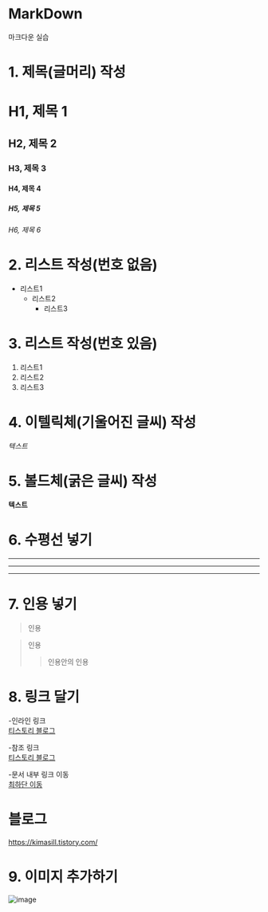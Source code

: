 # MarkDown
마크다운 실습

# 1. 제목(글머리) 작성
# H1, 제목 1
## H2, 제목 2
### H3, 제목 3
#### H4, 제목 4
##### H5, 제목 5
###### H6, 제목 6

# 2. 리스트 작성(번호 없음)
* 리스트1
  - 리스트2
    + 리스트3

# 3. 리스트 작성(번호 있음)
1. 리스트1
2. 리스트2
3. 리스트3 

# 4. 이텔릭체(기울어진 글씨) 작성
*텍스트*

# 5. 볼드체(굵은 글씨) 작성
**텍스트**

# 6. 수평선 넣기
*** 
---
___

# 7. 인용 넣기
> 인용

> 인용
>> 인용안의 인용

# 8. 링크 달기 
-인라인 링크  
[티스토리 블로그](https://kimasill.tistory.com/)

-참조 링크  
[티스토리 블로그][tstoryBlog]  

[tstoryBlog]: https://kimasill.tistory.com/  

-문서 내부 링크 이동  
[최하단 이동](#블로그)

# 블로그
https://kimasill.tistory.com/

# 9. 이미지 추가하기
![image](https://user-images.githubusercontent.com/80378085/150758811-3f9b193c-6587-4c3c-8394-fc7089c8c77c.png)

